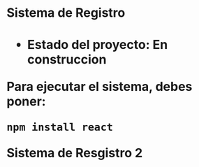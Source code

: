 <h1> Sistema de Registro<h1>

- Estado del proyecto: En construccion

Para ejecutar el sistema, debes poner:

```npm install react```

Sistema de Resgistro 2
